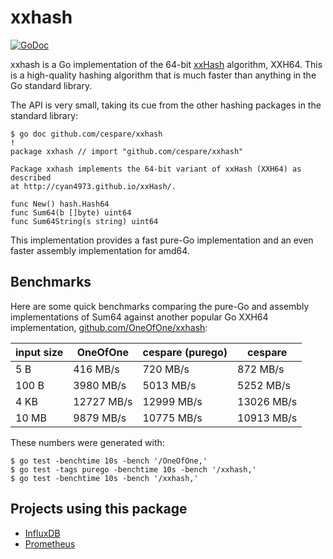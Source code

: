 # xxhash

[![GoDoc](https://godoc.org/github.com/cespare/xxhash?status.svg)](https://godoc.org/github.com/cespare/xxhash)

xxhash is a Go implementation of the 64-bit
[xxHash](http://cyan4973.github.io/xxHash/) algorithm, XXH64. This is a
high-quality hashing algorithm that is much faster than anything in the Go
standard library.

The API is very small, taking its cue from the other hashing packages in the
standard library:

    $ go doc github.com/cespare/xxhash                                                                                                                                                                                              !
    package xxhash // import "github.com/cespare/xxhash"

    Package xxhash implements the 64-bit variant of xxHash (XXH64) as described
    at http://cyan4973.github.io/xxHash/.

    func New() hash.Hash64
    func Sum64(b []byte) uint64
    func Sum64String(s string) uint64

This implementation provides a fast pure-Go implementation and an even faster
assembly implementation for amd64.

## Benchmarks

Here are some quick benchmarks comparing the pure-Go and assembly
implementations of Sum64 against another popular Go XXH64 implementation,
[github.com/OneOfOne/xxhash](https://github.com/OneOfOne/xxhash):

| input size | OneOfOne | cespare (purego) | cespare |
| --- | --- | --- | --- |
| 5 B   |  416 MB/s | 720 MB/s |  872 MB/s  |
| 100 B | 3980 MB/s | 5013 MB/s | 5252 MB/s  |
| 4 KB  | 12727 MB/s | 12999 MB/s | 13026 MB/s |
| 10 MB | 9879 MB/s | 10775 MB/s | 10913 MB/s  |

These numbers were generated with:

```
$ go test -benchtime 10s -bench '/OneOfOne,'
$ go test -tags purego -benchtime 10s -bench '/xxhash,'
$ go test -benchtime 10s -bench '/xxhash,'
```

## Projects using this package

- [InfluxDB](https://github.com/influxdata/influxdb)
- [Prometheus](https://github.com/slrtbtfs/prometheus)
